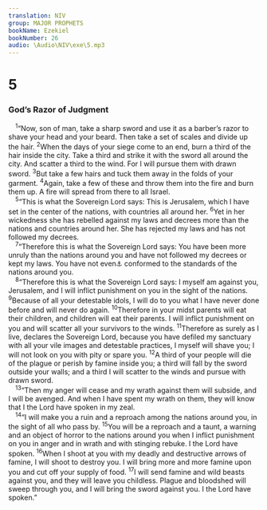 ```yaml
---
translation: NIV
group: MAJOR PROPHETS
bookName: Ezekiel 
bookNumber: 26
audio: \Audio\NIV\exe\5.mp3
---
```


<div class="title"><h1>5</h1><h3>God’s Razor of Judgment </h3></div>
<span class="verse exe_5_1"> <sup>1</sup>“Now, son of man, take a sharp sword and use it as a barber’s razor to shave your head and your beard. Then take a set of scales and divide up the hair. </span>
<span class="verse exe_5_2"><sup>2</sup>When the days of your siege come to an end, burn a third of the hair inside the city. Take a third and strike it with the sword all around the city. And scatter a third to the wind. For I will pursue them with drawn sword. </span>
<span class="verse exe_5_3"><sup>3</sup>But take a few hairs and tuck them away in the folds of your garment. </span>
<span class="verse exe_5_4"><sup>4</sup>Again, take a few of these and throw them into the fire and burn them up. A fire will spread from there to all Israel. <br/></span>
<span class="verse exe_5_5"> <sup>5</sup>“This is what the Sovereign Lord says: This is Jerusalem, which I have set in the center of the nations, with countries all around her. </span>
<span class="verse exe_5_6"><sup>6</sup>Yet in her wickedness she has rebelled against my laws and decrees more than the nations and countries around her. She has rejected my laws and has not followed my decrees. <br/></span>
<span class="verse exe_5_7"> <sup>7</sup>“Therefore this is what the Sovereign Lord says: You have been more unruly than the nations around you and have not followed my decrees or kept my laws. You have not even<a data-toggle="tooltip" data-placement="bottom" title="Most Hebrew manuscripts; some Hebrew manuscripts and Syriac You have">⚓</a> conformed to the standards of the nations around you. <br/></span>
<span class="verse exe_5_8"> <sup>8</sup>“Therefore this is what the Sovereign Lord says: I myself am against you, Jerusalem, and I will inflict punishment on you in the sight of the nations. </span>
<span class="verse exe_5_9"><sup>9</sup>Because of all your detestable idols, I will do to you what I have never done before and will never do again. </span>
<span class="verse exe_5_10"><sup>10</sup>Therefore in your midst parents will eat their children, and children will eat their parents. I will inflict punishment on you and will scatter all your survivors to the winds. </span>
<span class="verse exe_5_11"><sup>11</sup>Therefore as surely as I live, declares the Sovereign Lord, because you have defiled my sanctuary with all your vile images and detestable practices, I myself will shave you; I will not look on you with pity or spare you. </span>
<span class="verse exe_5_12"><sup>12</sup>A third of your people will die of the plague or perish by famine inside you; a third will fall by the sword outside your walls; and a third I will scatter to the winds and pursue with drawn sword. <br/></span>
<span class="verse exe_5_13"> <sup>13</sup>“Then my anger will cease and my wrath against them will subside, and I will be avenged. And when I have spent my wrath on them, they will know that I the Lord have spoken in my zeal. <br/></span>
<span class="verse exe_5_14"> <sup>14</sup>“I will make you a ruin and a reproach among the nations around you, in the sight of all who pass by. </span>
<span class="verse exe_5_15"><sup>15</sup>You will be a reproach and a taunt, a warning and an object of horror to the nations around you when I inflict punishment on you in anger and in wrath and with stinging rebuke. I the Lord have spoken. </span>
<span class="verse exe_5_16"><sup>16</sup>When I shoot at you with my deadly and destructive arrows of famine, I will shoot to destroy you. I will bring more and more famine upon you and cut off your supply of food. </span>
<span class="verse exe_5_17"><sup>17</sup>I will send famine and wild beasts against you, and they will leave you childless. Plague and bloodshed will sweep through you, and I will bring the sword against you. I the Lord have spoken.” <br/></span>
